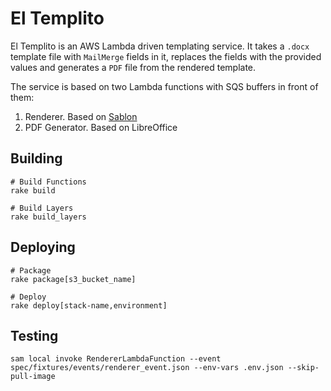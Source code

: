 # El Templito

El Templito is an AWS Lambda driven templating service. It takes a `.docx` template file with `MailMerge` fields in it, replaces the fields with the provided values and generates a `PDF` file from the rendered template.

The service is based on two Lambda functions with SQS buffers in front of them:

1. Renderer. Based on [Sablon](https://github.com/senny/sablon)
2. PDF Generator. Based on LibreOffice

## Building

```
# Build Functions
rake build

# Build Layers
rake build_layers
```

## Deploying

```
# Package
rake package[s3_bucket_name]

# Deploy
rake deploy[stack-name,environment]
```

## Testing

```
sam local invoke RendererLambdaFunction --event spec/fixtures/events/renderer_event.json --env-vars .env.json --skip-pull-image
```
